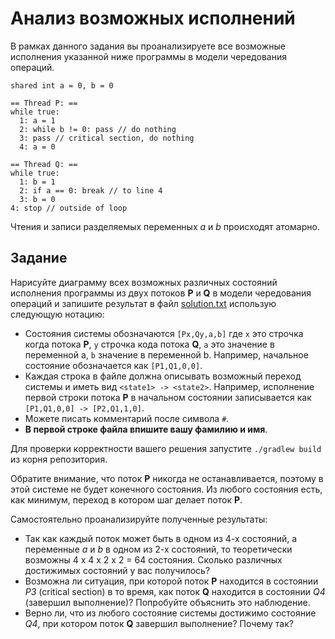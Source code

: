 # Анализ возможных исполнений

В рамках данного задания вы проанализируете все возможные исполнения указанной ниже программы 
в модели чередования операций.

```
shared int a = 0, b = 0

== Thread P: ==
while true:
  1: a = 1
  2: while b != 0: pass // do nothing
  3: pass // critical section, do nothing
  4: a = 0

== Thread Q: ==
while true:
  1: b = 1
  2: if a == 0: break // to line 4
  3: b = 0
4: stop // outside of loop
```

Чтения и записи разделяемых переменных *a* и *b* происходят атомарно.

## Задание

Нарисуйте диаграмму всех возможных различных состояний исполнения программы из двух потоков **P** и **Q** в модели 
чередования операций и запишите результат в файл [solution.txt](solution.txt) использую следующую нотацию:
 * Состояния системы обозначаются `[Px,Qy,a,b]` где `x` это строчка когда потока **P**, `y` строчка кода потока **Q**,
   `a` это значение в переменной a, `b` значение в переменной b. Например, начальное состояние обозначается как
   `[P1,Q1,0,0]`. 
 * Каждая строка в файле должна описывать возможный переход системы и иметь вид `<state1> -> <state2>`. Например, 
   исполнение первой строки потока **P** в начальном состоянии записывается как `[P1,Q1,0,0] -> [P2,Q1,1,0]`.
 * Можете писать комментарий после символа `#`.     
 * **В первой строке файла впишите вашу фамилию и имя**.
 
Для проверки корректности вашего решения запустите `./gradlew build` из корня репозитория. 

Обратите внимание, что поток **P** никогда не останавливается, поэтому в этой системе не будет конечного
состояния. Из любого состояния есть, как минимум, переход в котором шаг делает поток **P**. 

Самостоятельно проанализируйте полученные результаты: 

* Так как каждый поток может быть в одном из 4-х состояний, а переменные *a* и *b* в одном из 2-х состояний, 
  то теоретически возможны 4 x 4 x 2 x 2 = 64 состояния. Сколько различных достижимых состояний у вас получилось?
* Возможна ли ситуация, при которой поток **P** находится в состоянии *P3* (critical section) в то время, как поток 
  **Q** находится в состоянии *Q4* (завершил выполнение)? Попробуйте объяснить это наблюдение.
* Верно ли, что из любого состояние системы достижимо состояние *Q4*, при котором поток **Q** завершил выполнение? 
  Почему так?
